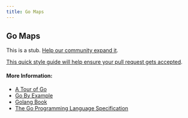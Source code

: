 ```yaml
---
title: Go Maps
---
```

## Go Maps

This is a stub. [Help our community expand it](https://github.com/freecodecamp/guides/tree/master/src/pages/go/go-maps/index.md).

[This quick style guide will help ensure your pull request gets accepted](https://github.com/freecodecamp/guides/blob/master/README.md).

<!-- The article goes here, in GitHub-flavored Markdown. Feel free to add YouTube videos, images, and CodePen/JSBin embeds  -->

#### More Information:
<!-- Please add any articles you think might be helpful to read before writing the article -->
* [A Tour of Go](https://tour.golang.org/moretypes/19)
* [Go By Example](https://gobyexample.com/maps)
* [Golang Book](https://www.golang-book.com/books/intro/6#section3)
* [The Go Programming Language Specification](https://golang.org/ref/spec#Making_slices_maps_and_channels)

